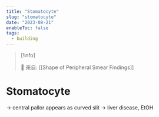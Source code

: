 ```yaml
---
title: "Stomatocyte"
slug: "stomatocyte"
date: "2023-08-21"
enableToc: false
tags:
  - building
---
```


> [!info]
>
> 🌱 來自: [[Shape of Peripheral Smear Findings]]

# Stomatocyte

 → central pallor appears as curved slit → liver disease, EtOH
